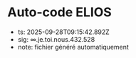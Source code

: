 # Auto-code ELIOS
- ts: 2025-09-28T09:15:42.892Z
- sig: ∞.je.toi.nous.432.528
- note: fichier généré automatiquement